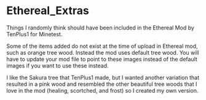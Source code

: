 # Ethereal_Extras
Things I randomly think should have been included in the Ethereal Mod by TenPlus1 for Minetest.

Some of the items added do not exist at the time of upload in Ethereal mod, such as orange tree wood. Instead the mod uses default tree wood.
You will have to update your mod file to point to these images instead of the default images if you want to use these instead.

I like the Sakura tree that TenPlus1 made, but I wanted another variation that resulted in a pink wood and resembled the other beautiful tree woods that I love in the mod (healing, scortched, and frost) so I created my own version.
